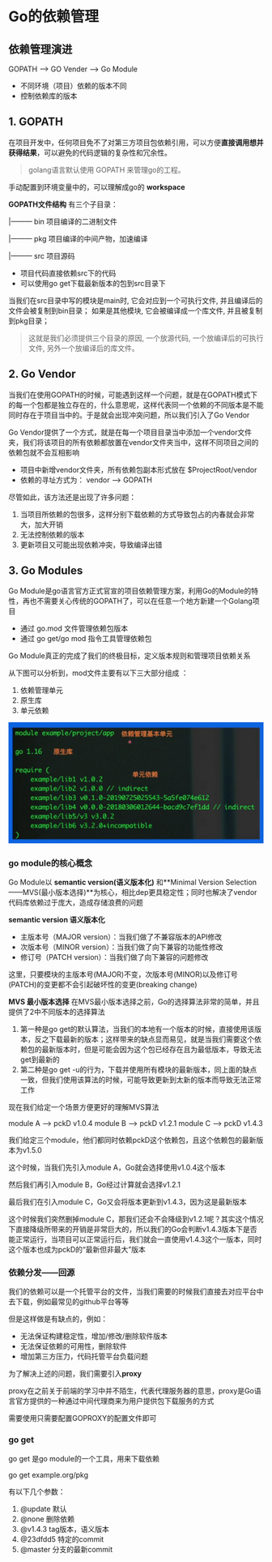 # Go的依赖管理
## 依赖管理演进
GOPATH --> GO Vender --> Go Module

+ 不同环境（项目）依赖的版本不同
+ 控制依赖库的版本

## 1. GOPATH
在项目开发中，任何项目免不了对第三方项目包依赖引用，可以方便**直接调用想并获得结果**，可以避免的代码逻辑的复杂性和冗余性。

> golang语言默认使用 GOPATH 来管理go的工程。

手动配置到环境变量中的，可以理解成go的 **workspace**

**GOPATH文件结构**
有三个子目录：

|——— bin 项目编译的二进制文件

|——— pkg 项目编译的中间产物，加速编译
    
|——— src 项目源码

+ 项目代码直接依赖src下的代码
+ 可以使用go get下载最新版本的包到src目录下

当我们在src目录中写的模块是main时, 它会对应到一个可执行文件, 并且编译后的文件会被复制到bin目录； 如果是其他模块, 它会被编译成一个库文件, 并且被复制到pkg目录；

> 这就是我们必须提供三个目录的原因, 一个放源代码, 一个放编译后的可执行文件, 另外一个放编译后的库文件。

## 2. Go Vendor
当我们在使用GOPATH的时候，可能遇到这样一个问题，就是在GOPATH模式下的每一个包都是独立存在的，什么意思呢，这样代表同一个依赖的不同版本是不能同时存在于项目当中的。于是就会出现冲突问题，所以我们引入了Go Vendor

Go Vendor提供了一个方式，就是在每一个项目目录当中添加一个vendor文件夹，我们将该项目的所有依赖都放置在vendor文件夹当中，这样不同项目之间的依赖包就不会互相影响

+ 项目中新增vendor文件夹，所有依赖包副本形式放在 $ProjectRoot/vendor
+ 依赖的寻址方式为： vendor --> GOPATH

尽管如此，该方法还是出现了许多问题：
1. 当项目所依赖的包很多，这样分别下载依赖的方式导致包占的内春就会非常大，加大开销
2. 无法控制依赖的版本
3. 更新项目又可能出现依赖冲突，导致编译出错

## 3. Go Modules 
Go Module是go语言官方正式官宣的项目依赖管理方案，利用Go的Module的特性，再也不需要关心传统的GOPATH了，可以在任意一个地方新建一个Golang项目 

+ 通过 go.mod 文件管理依赖包版本
+ 通过 go get/go mod 指令工具管理依赖包

Go Module真正的完成了我们的终极目标，定义版本规则和管理项目依赖关系

从下图可以分析到，mod文件主要有以下三大部分组成 ：
1. 依赖管理单元
2. 原生库
3. 单元依赖

![dep1](imgs/go-dep1.png)

### go module的核心概念
Go Module以 **semantic version(语义版本化)** 和**Minimal Version Selection——MVS(最小版本选择)**为核心，相比dep更具稳定性；同时也解决了vendor代码库依赖过于庞大，造成存储浪费的问题


**semantic version 语义版本化**
+ 主版本号（MAJOR version）：当我们做了不兼容版本的API修改
+ 次版本号（MINOR version）：当我们做了向下兼容的功能性修改
+ 修订号（PATCH version）：当我们做了向下兼容的问题修改

这里，只要模块的主版本号(MAJOR)不变，次版本号(MINOR)以及修订号(PATCH)的变更都不会引起破坏性的变更(breaking change)

**MVS 最小版本选择**
在MVS最小版本选择之前，Go的选择算法非常的简单，并且提供了2中不同版本的选择算法
1. 第一种是go get的默认算法，当我们的本地有一个版本的时候，直接使用该版本，反之下载最新的版本；这样带来的缺点显而易见，就是当我们需要这个依赖包的最新版本时，但是可能会因为这个包已经存在且为最低版本，导致无法get到最新的
2. 第二种是go get -u的行为，下载并使用所有模块的最新版本，同上面的缺点一致，但我们使用该算法的时候，可能导致更新到太新的版本而导致无法正常工作

现在我们给定一个场景方便更好的理解MVS算法

module A --> pckD v1.0.4
module B --> pckD v1.2.1
module C --> pckD v1.4.3

我们给定三个module，他们都同时依赖pckD这个依赖包，且这个依赖包的最新版本为v1.5.0

这个时候，当我们先引入module A，Go就会选择使用v1.0.4这个版本

然后我们再引入module B，Go经过计算就会选择v1.2.1

最后我们在引入module C，Go又会将版本更新到v1.4.3，因为这是最新版本

这个时候我们突然删掉module C，那我们还会不会降级到v1.2.1呢？其实这个情况下直接降级所带来的开销是非常巨大的，所以我们的Go会判断v1.4.3版本下是否能正常运行，当项目可以正常运行后，我们就会一直使用v1.4.3这个一版本，同时这个版本也成为pckD的“最新但非最大”版本

### 依赖分发——回源
我们的依赖可以是一个托管平台的文件，当我们需要的时候我们直接去对应平台中去下载，例如最常见的github平台等等

但是这样做是有缺点的，例如：
+ 无法保证构建稳定性，增加/修改/删除软件版本
+ 无法保证依赖的可用性，删除软件
+ 增加第三方压力，代码托管平台负载问题

为了解决上述的问题，我们需要引入**proxy**

proxy在之前关于前端的学习中并不陌生，代表代理服务器的意思，proxy是Go语言官方提供的一种通过中间代理商来为用户提供包下载服务的方式

需要使用只需要配置GOPROXY的配置文件即可

### go get
go get 是go module的一个工具，用来下载依赖

go get example.org/pkg 

有以下几个参数：
1. @update 默认
2. @none 删除依赖
3. @v1.4.3 tag版本，语义版本
4. @23dfdd5 特定的commit
5. @master 分支的最新commit
